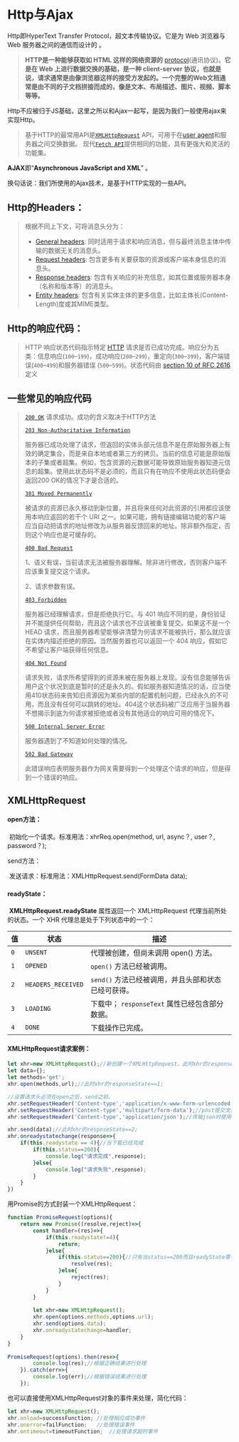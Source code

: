 # Http与Ajax

Http即HyperText Transfer Protocol，超文本传输协议。它是为 Web 浏览器与 Web 服务器之间的通信而设计的 。

> **HTTP是一种能够获取如 HTML 这样的网络资源的** [protocol](https://developer.mozilla.org/en-US/docs/Glossary/protocol)(通讯协议)。**它是在 Web 上进行数据交换的基础，是一种 client-server 协议，也就是说，请求通常是由像浏览器这样的接受方发起的。一个完整的Web文档通常是由不同的子文档拼接而成的，像是文本、布局描述、图片、视频、脚本等等。** 



Http不应被归于JS基础，这里之所以和Ajax一起写，是因为我们一般使用ajax来实现Http。

> 基于HTTP的最常用API是[`XMLHttpRequest`](https://developer.mozilla.org/zh-CN/docs/Web/API/XMLHttpRequest) API，可用于在[user agent](https://developer.mozilla.org/en-US/docs/Glossary/user_agent)和服务器之间交换数据。 现代[`Fetch API`](https://developer.mozilla.org/zh-CN/docs/Web/API/Fetch_API)提供相同的功能，具有更强大和灵活的功能集。 

 **AJAX**即“**Asynchronous JavaScript and XML**” 。

换句话说：我们所使用的Ajax技术，是基于HTTP实现的一些API。



## Http的Headers：

>根据不同上下文，可将消息头分为：
>
>- [General headers](https://developer.mozilla.org/zh-CN/docs/Glossary/通用首部): 同时适用于请求和响应消息，但与最终消息主体中传输的数据无关的消息头。
>- [Request headers](https://developer.mozilla.org/zh-CN/docs/Glossary/请求头): 包含更多有关要获取的资源或客户端本身信息的消息头。
>- [Response headers](https://developer.mozilla.org/zh-CN/docs/Glossary/Response_header): 包含有关响应的补充信息，如其位置或服务器本身（名称和版本等）的消息头。
>- [Entity headers](https://developer.mozilla.org/zh-CN/docs/Glossary/Entity_header): 包含有关实体主体的更多信息，比如主体长(Content-Length)度或其MIME类型。



## Http的响应代码：

> HTTP 响应状态代码指示特定 [HTTP](https://developer.mozilla.org/zh-cn/HTTP) 请求是否已成功完成。响应分为五类：信息响应(`100`–`199`)，成功响应(`200`–`299`)，重定向(`300`–`399`)，客户端错误(`400`–`499`)和服务器错误 (`500`–`599`)。状态代码由 [section 10 of RFC 2616](https://tools.ietf.org/html/rfc2616#section-10)定义 



## 一些常见的响应代码

>[`200 OK`](https://developer.mozilla.org/zh-CN/docs/Web/HTTP/Status/200) 请求成功。成功的含义取决于HTTP方法
>
>[`203 Non-Authoritative Information`](https://developer.mozilla.org/zh-CN/docs/Web/HTTP/Status/203)
>
>服务器已成功处理了请求，但返回的实体头部元信息不是在原始服务器上有效的确定集合，而是来自本地或者第三方的拷贝。当前的信息可能是原始版本的子集或者超集。例如，包含资源的元数据可能导致原始服务器知道元信息的超集。使用此状态码不是必须的，而且只有在响应不使用此状态码便会返回200 OK的情况下才是合适的。
>
>[`301 Moved Permanently`](https://developer.mozilla.org/zh-CN/docs/Web/HTTP/Status/301)
>
>被请求的资源已永久移动到新位置，并且将来任何对此资源的引用都应该使用本响应返回的若干个 URI 之一。如果可能，拥有链接编辑功能的客户端应当自动把请求的地址修改为从服务器反馈回来的地址。除非额外指定，否则这个响应也是可缓存的。
>
>[`400 Bad Request`](https://developer.mozilla.org/zh-CN/docs/Web/HTTP/Status/400)
>
>1、语义有误，当前请求无法被服务器理解。除非进行修改，否则客户端不应该重复提交这个请求。
>
>2、请求参数有误。
>
>[`403 Forbidden`](https://developer.mozilla.org/zh-CN/docs/Web/HTTP/Status/403)
>
>服务器已经理解请求，但是拒绝执行它。与 401 响应不同的是，身份验证并不能提供任何帮助，而且这个请求也不应该被重复提交。如果这不是一个 HEAD 请求，而且服务器希望能够讲清楚为何请求不能被执行，那么就应该在实体内描述拒绝的原因。当然服务器也可以返回一个 404 响应，假如它不希望让客户端获得任何信息。
>
>[`404 Not Found`](https://developer.mozilla.org/zh-CN/docs/Web/HTTP/Status/404)
>
>请求失败，请求所希望得到的资源未被在服务器上发现。没有信息能够告诉用户这个状况到底是暂时的还是永久的。假如服务器知道情况的话，应当使用410状态码来告知旧资源因为某些内部的配置机制问题，已经永久的不可用，而且没有任何可以跳转的地址。404这个状态码被广泛应用于当服务器不想揭示到底为何请求被拒绝或者没有其他适合的响应可用的情况下。
>
>[`500 Internal Server Error`](https://developer.mozilla.org/zh-CN/docs/Web/HTTP/Status/500)
>
>服务器遇到了不知道如何处理的情况。
>
>[`502 Bad Gateway`](https://developer.mozilla.org/zh-CN/docs/Web/HTTP/Status/502)
>
>此错误响应表明服务器作为网关需要得到一个处理这个请求的响应，但是得到一个错误的响应。



##  XMLHttpRequest

#### open方法：

​	初始化一个请求。标准用法：xhrReq.open(method, url, async？, user？, password？); 

send方法：

​	发送请求：标准用法：XMLHttpRequest.send(FormData data);

#### readyState：

​	**XMLHttpRequest.readyState** 属性返回一个 XMLHttpRequest 代理当前所处的状态。一个 XHR 代理总是处于下列状态中的一个：

| 值   | 状态               | 描述                                                |
| ---- | ------------------ | --------------------------------------------------- |
| `0`  | `UNSENT`           | 代理被创建，但尚未调用 open() 方法。                |
| `1`  | `OPENED`           | `open()` 方法已经被调用。                           |
| `2`  | `HEADERS_RECEIVED` | `send()` 方法已经被调用，并且头部和状态已经可获得。 |
| `3`  | `LOADING`          | 下载中； `responseText` 属性已经包含部分数据。      |
| `4`  | `DONE`             | 下载操作已完成。                                    |

#### XMLHttpRequest请求案例：

```javascript
let xhr=new XMLHttpRequest();//新创建一个XMLHttpRequest。此时xhr的responseState==0;
let data={};
let methods='get';
xhr.open(methods,url);//此时xhr的responseState==1;

//设置请求头必须在open之后，send之前。
xhr.setRequestHeader('Content-type','application/x-www-form-urlencoded');//默认
xhr.setRequestHeader('Content-type','multipart/form-data');//post提交文件类型时使用
xhr.setRequestHeader('Content-type','application/json');//传输json时使用

xhr.send(data);//此时xhr的respnseState==2;
xhr.onreadystatechange(response=>{
    if(this.readystate == 4){//当下载已经完成
        if(this.status==200){
            console.log("请求完成",response);
        }else{
            console.log("请求失败",response);
        }
    }
})
```



用Promise的方式封装一个XMLHttpRequest：

```javascript
function PromiseRequest(options){
    return new Promise((resolve,reject)=>{
        const handler=(res)=>{
            if(this.readystate!=4){
                return;
            }else{
                if(this.status==200){//只有当status==200而且readyState等于200时，处理resolve逻辑
                    resolve(res);
                }else{
                    reject(res);
                }
            }
        }
        
        let xhr=new XMLHttpRequest();
        xhr.open(options.methods,options.url);
        xhr.send(options.data);
        xhr.onreadystatechange=handler;
    }
}
                       
PromiseRequest(options).then(res=>{
        console.log(res);//根据正确结果进行处理
    }).catch(err=>{
        console.log(err);//根据错误结果进行处理
    });
```



也可以直接使用XMLHttpRequest对象的事件来处理，简化代码：

```javascript
let xhr=new XMLHttpRequest();
xhr.onload=successFunction;	//处理相应成功事件
xhr.onerror=failFunction;	//处理错误事件
xhr.ontimeout=timeoutFunction;	//处理请求超时事件
```



